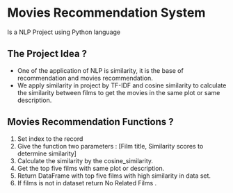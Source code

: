 # Movies Recommendation System
Is a NLP Project using Python language 
## The Project Idea ? 
* One of the application of  NLP is similarity, it is the base of recommendation and movies recommendation.
* We apply similarity in project by TF-IDF  and cosine similarity to calculate the similarity between films to get the movies in the same plot or same description.
## Movies Recommendation Functions ?
1. Set index to the record
2. Give the function two parameters : [Film title, Similarity scores to determine similarity]
4. Calculate the similarity by the cosine_similarity.
5. Get the top five films with same plot or description.
6. Return DataFrame with top five films with high similarity in data set.
7. If films is not in dataset return No Related Films .



